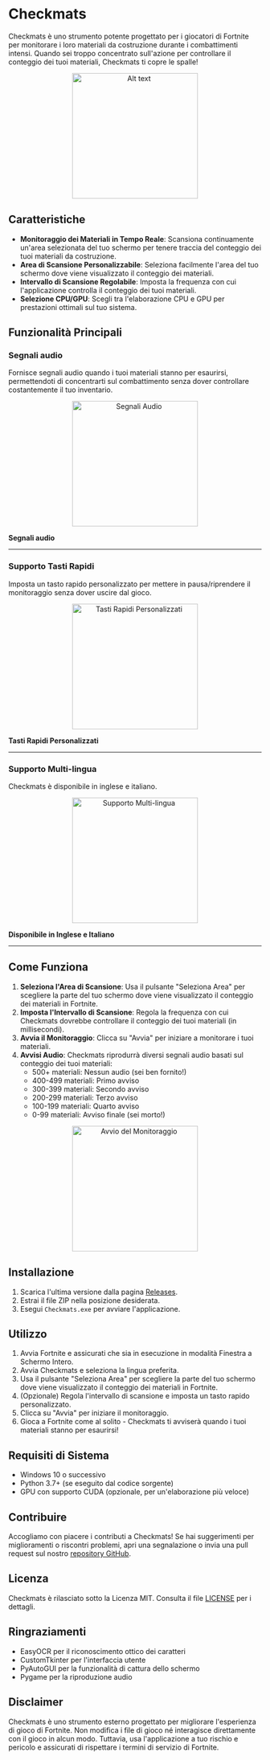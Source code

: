 # Checkmats

Checkmats è uno strumento potente progettato per i giocatori di Fortnite per monitorare i loro materiali da costruzione durante i combattimenti intensi. Quando sei troppo concentrato sull'azione per controllare il conteggio dei tuoi materiali, Checkmats ti copre le spalle!

<p align="center">
  <img src="https://github.com/69ares/Checkmats/raw/main/img/checkmats.png" alt="Alt text" width="250"/>
</div>

## Caratteristiche
- **Monitoraggio dei Materiali in Tempo Reale**: Scansiona continuamente un'area selezionata del tuo schermo per tenere traccia del conteggio dei tuoi materiali da costruzione.
- **Area di Scansione Personalizzabile**: Seleziona facilmente l'area del tuo schermo dove viene visualizzato il conteggio dei materiali.
- **Intervallo di Scansione Regolabile**: Imposta la frequenza con cui l'applicazione controlla il conteggio dei tuoi materiali.
- **Selezione CPU/GPU**: Scegli tra l'elaborazione CPU e GPU per prestazioni ottimali sul tuo sistema.

## Funzionalità Principali

### Segnali audio
Fornisce segnali audio quando i tuoi materiali stanno per esaurirsi, permettendoti di concentrarti sul combattimento senza dover controllare costantemente il tuo inventario.

<p align="center">
  <img src="https://github.com/69ares/Checkmats/raw/main/img/allarme.png" alt="Segnali Audio" width="250"/>
</p>

**Segnali audio**

---

### Supporto Tasti Rapidi
Imposta un tasto rapido personalizzato per mettere in pausa/riprendere il monitoraggio senza dover uscire dal gioco.

<p align="center">
  <img src="https://github.com/69ares/Checkmats/raw/main/img/hotkeys.png" alt="Tasti Rapidi Personalizzati" width="250"/>
</p>

**Tasti Rapidi Personalizzati**

---

### Supporto Multi-lingua
Checkmats è disponibile in inglese e italiano.

<p align="center">
  <img src="https://github.com/69ares/Checkmats/raw/main/img/start.png" alt="Supporto Multi-lingua" width="250"/>
</p>

**Disponibile in Inglese e Italiano**

---

## Come Funziona

1. **Seleziona l'Area di Scansione**: Usa il pulsante "Seleziona Area" per scegliere la parte del tuo schermo dove viene visualizzato il conteggio dei materiali in Fortnite.
2. **Imposta l'Intervallo di Scansione**: Regola la frequenza con cui Checkmats dovrebbe controllare il conteggio dei tuoi materiali (in millisecondi).
3. **Avvia il Monitoraggio**: Clicca su "Avvia" per iniziare a monitorare i tuoi materiali.
4. **Avvisi Audio**: Checkmats riprodurrà diversi segnali audio basati sul conteggio dei tuoi materiali:
   - 500+ materiali: Nessun audio (sei ben fornito!)
   - 400-499 materiali: Primo avviso
   - 300-399 materiali: Secondo avviso
   - 200-299 materiali: Terzo avviso
   - 100-199 materiali: Quarto avviso
   - 0-99 materiali: Avviso finale (sei morto!)

<p align="center">
  <img src="https://github.com/69ares/Checkmats/raw/main/img/started.png" alt="Avvio del Monitoraggio" width="250"/>
</p>



## Installazione

1. Scarica l'ultima versione dalla pagina [Releases](https://github.com/69ares/Checkmats/releases).
2. Estrai il file ZIP nella posizione desiderata.
3. Esegui `Checkmats.exe` per avviare l'applicazione.

## Utilizzo

1. Avvia Fortnite e assicurati che sia in esecuzione in modalità Finestra a Schermo Intero.
2. Avvia Checkmats e seleziona la lingua preferita.
3. Usa il pulsante "Seleziona Area" per scegliere la parte del tuo schermo dove viene visualizzato il conteggio dei materiali in Fortnite.
4. (Opzionale) Regola l'intervallo di scansione e imposta un tasto rapido personalizzato.
5. Clicca su "Avvia" per iniziare il monitoraggio.
6. Gioca a Fortnite come al solito - Checkmats ti avviserà quando i tuoi materiali stanno per esaurirsi!

## Requisiti di Sistema

- Windows 10 o successivo
- Python 3.7+ (se eseguito dal codice sorgente)
- GPU con supporto CUDA (opzionale, per un'elaborazione più veloce)

## Contribuire

Accogliamo con piacere i contributi a Checkmats! Se hai suggerimenti per miglioramenti o riscontri problemi, apri una segnalazione o invia una pull request sul nostro [repository GitHub](https://github.com/TryAres/Checkmats).

## Licenza

Checkmats è rilasciato sotto la Licenza MIT. Consulta il file [LICENSE](LICENSE) per i dettagli.

## Ringraziamenti

- EasyOCR per il riconoscimento ottico dei caratteri
- CustomTkinter per l'interfaccia utente
- PyAutoGUI per la funzionalità di cattura dello schermo
- Pygame per la riproduzione audio

## Disclaimer

Checkmats è uno strumento esterno progettato per migliorare l'esperienza di gioco di Fortnite. Non modifica i file di gioco né interagisce direttamente con il gioco in alcun modo. 
Tuttavia, usa l'applicazione a tuo rischio e pericolo e assicurati di rispettare i termini di servizio di Fortnite.
